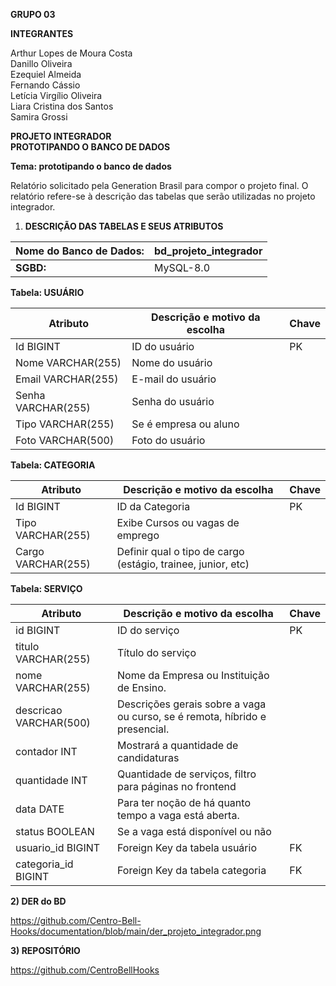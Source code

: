 **GRUPO 03**

**INTEGRANTES**

Arthur Lopes de Moura Costa  
Danillo Oliveira  
Ezequiel Almeida  
Fernando Cássio  
Letícia Virgílio Oliveira  
Liara Cristina dos Santos  
Samira Grossi 

**PROJETO INTEGRADOR**  
**PROTOTIPANDO O BANCO DE DADOS**

**Tema: prototipando o banco de dados**

Relatório solicitado pela Generation Brasil para compor o projeto final. O relatório refere-se à descrição das tabelas que serão utilizadas no projeto integrador.

1) **DESCRIÇÃO DAS TABELAS E SEUS ATRIBUTOS**

| Nome do Banco de Dados: | bd\_projeto\_integrador |
| :---- | :---- |
| **SGBD:** | MySQL-8.0 |

**Tabela: USUÁRIO**

| Atributo | Descrição e motivo da escolha | Chave |
| ----- | ----- | ----- |
| Id BIGINT | ID do usuário | PK |
| Nome VARCHAR(255) | Nome do usuário |  |
| Email VARCHAR(255) | E-mail do usuário |  |
| Senha VARCHAR(255) | Senha do usuário |  |
| Tipo VARCHAR(255) | Se é empresa ou aluno |  |
| Foto VARCHAR(500) | Foto do usuário |  |

**Tabela: CATEGORIA**

| Atributo | Descrição e motivo da escolha | Chave |
| ----- | ----- | ----- |
| Id BIGINT | ID da Categoria | PK |
| Tipo VARCHAR(255) | Exibe Cursos ou vagas de emprego |  |
| Cargo VARCHAR(255) | Definir qual o tipo de cargo (estágio, trainee, junior, etc) |  |

**Tabela: SERVIÇO**

| Atributo | Descrição e motivo da escolha | Chave |
| ----- | ----- | ----- |
| id BIGINT | ID do serviço | PK |
| titulo VARCHAR(255) | Título do serviço |  |
| nome VARCHAR(255) | Nome da Empresa ou Instituição de Ensino. |  |
| descricao VARCHAR(500) | Descrições gerais sobre a vaga ou curso, se é remota, híbrido e presencial. |  |
| contador INT | Mostrará a quantidade de candidaturas |  |
| quantidade INT | Quantidade de serviços, filtro para páginas no frontend |  |
| data DATE | Para ter noção de há quanto tempo a vaga está aberta. |  |
| status BOOLEAN | Se a vaga está disponível ou não  |  |
| usuario\_id BIGINT | Foreign Key da tabela usuário | FK |
| categoria\_id BIGINT | Foreign Key da tabela categoria | FK |

**2\) DER do BD**

https://github.com/Centro-Bell-Hooks/documentation/blob/main/der_projeto_integrador.png  
			  
**3\) REPOSITÓRIO**

https://github.com/CentroBellHooks  
